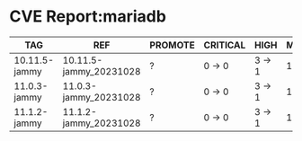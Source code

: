 # CVE Report:mariadb
|      TAG      |          REF           | PROMOTE | CRITICAL |  HIGH  |  MEDIUM  |   LOW    | UNKNOWN |
|---------------|------------------------|---------|----------|--------|----------|----------|---------|
| 10.11.5-jammy | 10.11.5-jammy_20231028 | ?       | 0 -> 0   | 3 -> 1 | 18 -> 17 | 25 -> 22 | 0 -> 0  |
| 11.0.3-jammy  | 11.0.3-jammy_20231028  | ?       | 0 -> 0   | 3 -> 1 | 18 -> 17 | 25 -> 22 | 0 -> 0  |
| 11.1.2-jammy  | 11.1.2-jammy_20231028  | ?       | 0 -> 0   | 3 -> 1 | 18 -> 17 | 25 -> 22 | 0 -> 0  |
